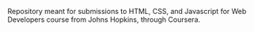 Repository meant for submissions to HTML, CSS, and Javascript for Web Developers course from Johns Hopkins, through Coursera.

